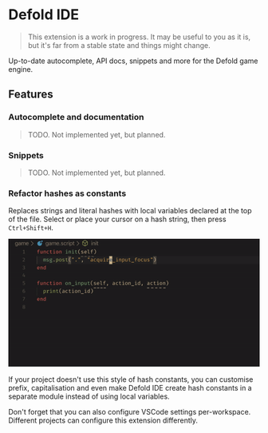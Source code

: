 # Defold IDE

> This extension is a work in progress. It may be useful to you as it is, but it's far from a stable state and things might change.

Up-to-date autocomplete, API docs, snippets and more for the Defold game engine.

## Features

### Autocomplete and documentation

> TODO. Not implemented yet, but planned.

### Snippets

> TODO. Not implemented yet, but planned.

### Refactor hashes as constants

Replaces strings and literal hashes with local variables declared at the
top of the file. Select or place your cursor on a hash string, then press
`Ctrl+Shift+H`.

![refactor hashes](images/refactor-hash.gif)

If your project doesn't use this style of hash constants, you can customise
prefix, capitalisation and even make Defold IDE create hash constants in
a separate module instead of using local variables.

Don't forget that you can also configure VSCode settings per-workspace. 
Different projects can configure this extension differently.